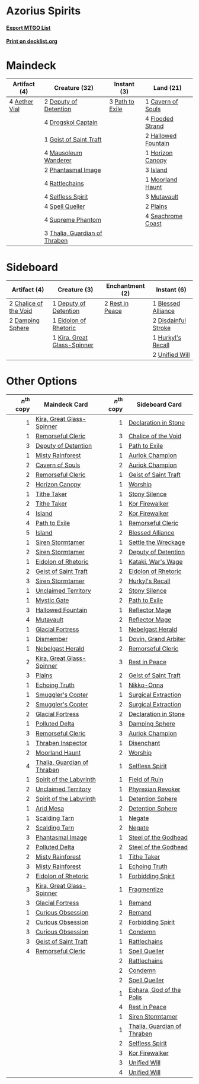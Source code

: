 # Azorius Spirits

#### [Export MTGO List](../collection/Azorius%20Spirits/Azorius%20Spirits.txt)
#### [Print on decklist.org](http://decklist.org/?deckmain=4%09Aether%20Vial%0A1%09Cavern%20of%20Souls%0A2%09Deputy%20of%20Detention%0A4%09Drogskol%20Captain%0A4%09Flooded%20Strand%0A1%09Geist%20of%20Saint%20Traft%0A2%09Hallowed%20Fountain%0A1%09Horizon%20Canopy%0A3%09Island%0A4%09Mausoleum%20Wanderer%0A1%09Moorland%20Haunt%0A3%09Mutavault%0A3%09Path%20to%20Exile%0A2%09Phantasmal%20Image%0A2%09Plains%0A4%09Rattlechains%0A4%09Seachrome%20Coast%0A4%09Selfless%20Spirit%0A4%09Spell%20Queller%0A4%09Supreme%20Phantom%0A3%09Thalia,%20Guardian%20of%20Thraben&deckside=1%09Blessed%20Alliance%0A2%09Chalice%20of%20the%20Void%0A2%09Damping%20Sphere%0A1%09Deputy%20of%20Detention%0A2%09Disdainful%20Stroke%0A1%09Eidolon%20of%20Rhetoric%0A1%09Hurkyl's%20Recall%0A1%09Kira,%20Great%20Glass-Spinner%0A2%09Rest%20in%20Peace%0A2%09Unified%20Will)
# Maindeck

|                                     Artifact (4)                                      |                                             Creature (32)                                              |                                       Instant (3)                                        |                                          Land (21)                                          |
|---------------------------------------------------------------------------------------|--------------------------------------------------------------------------------------------------------|------------------------------------------------------------------------------------------|---------------------------------------------------------------------------------------------|
|4 [Aether Vial](http://gatherer.wizards.com/Pages/Card/Details.aspx?multiverseid=48146)|2 [Deputy of Detention](http://gatherer.wizards.com/Pages/Card/Details.aspx?multiverseid=457309)        |3 [Path to Exile](http://gatherer.wizards.com/Pages/Card/Details.aspx?multiverseid=220511)|1 [Cavern of Souls](http://gatherer.wizards.com/Pages/Card/Details.aspx?multiverseid=278058) |
|                                                                                       |4 [Drogskol Captain](http://gatherer.wizards.com/Pages/Card/Details.aspx?multiverseid=244773)           |                                                                                          |4 [Flooded Strand](http://gatherer.wizards.com/Pages/Card/Details.aspx?multiverseid=405098)  |
|                                                                                       |1 [Geist of Saint Traft](http://gatherer.wizards.com/Pages/Card/Details.aspx?multiverseid=409577)       |                                                                                          |2 [Hallowed Fountain](http://gatherer.wizards.com/Pages/Card/Details.aspx?multiverseid=97071)|
|                                                                                       |4 [Mausoleum Wanderer](http://gatherer.wizards.com/Pages/Card/Details.aspx?multiverseid=414364)         |                                                                                          |1 [Horizon Canopy](http://gatherer.wizards.com/Pages/Card/Details.aspx?multiverseid=409571)  |
|                                                                                       |2 [Phantasmal Image](http://gatherer.wizards.com/Pages/Card/Details.aspx?multiverseid=220099)           |                                                                                          |3 [Island](http://gatherer.wizards.com/Pages/Card/Details.aspx?multiverseid=439857)          |
|                                                                                       |4 [Rattlechains](http://gatherer.wizards.com/Pages/Card/Details.aspx?multiverseid=409824)               |                                                                                          |1 [Moorland Haunt](http://gatherer.wizards.com/Pages/Card/Details.aspx?multiverseid=233239)  |
|                                                                                       |4 [Selfless Spirit](http://gatherer.wizards.com/Pages/Card/Details.aspx?multiverseid=414332)            |                                                                                          |3 [Mutavault](http://gatherer.wizards.com/Pages/Card/Details.aspx?multiverseid=370733)       |
|                                                                                       |4 [Spell Queller](http://gatherer.wizards.com/Pages/Card/Details.aspx?multiverseid=414494)              |                                                                                          |2 [Plains](http://gatherer.wizards.com/Pages/Card/Details.aspx?multiverseid=439856)          |
|                                                                                       |4 [Supreme Phantom](http://gatherer.wizards.com/Pages/Card/Details.aspx?multiverseid=447212)            |                                                                                          |4 [Seachrome Coast](http://gatherer.wizards.com/Pages/Card/Details.aspx?multiverseid=209399) |
|                                                                                       |3 [Thalia, Guardian of Thraben](http://gatherer.wizards.com/Pages/Card/Details.aspx?multiverseid=442025)|                                                                                          |                                                                                             |


# Sideboard

|                                          Artifact (4)                                          |                                            Creature (3)                                             |                                     Enchantment (2)                                      |                                         Instant (6)                                          |
|------------------------------------------------------------------------------------------------|-----------------------------------------------------------------------------------------------------|------------------------------------------------------------------------------------------|----------------------------------------------------------------------------------------------|
|2 [Chalice of the Void](http://gatherer.wizards.com/Pages/Card/Details.aspx?multiverseid=442211)|1 [Deputy of Detention](http://gatherer.wizards.com/Pages/Card/Details.aspx?multiverseid=457309)     |2 [Rest in Peace](http://gatherer.wizards.com/Pages/Card/Details.aspx?multiverseid=442021)|1 [Blessed Alliance](http://gatherer.wizards.com/Pages/Card/Details.aspx?multiverseid=414302) |
|2 [Damping Sphere](http://gatherer.wizards.com/Pages/Card/Details.aspx?multiverseid=443101)     |1 [Eidolon of Rhetoric](http://gatherer.wizards.com/Pages/Card/Details.aspx?multiverseid=380409)     |                                                                                          |2 [Disdainful Stroke](http://gatherer.wizards.com/Pages/Card/Details.aspx?multiverseid=420705)|
|                                                                                                |1 [Kira, Great Glass-Spinner](http://gatherer.wizards.com/Pages/Card/Details.aspx?multiverseid=74445)|                                                                                          |1 [Hurkyl's Recall](http://gatherer.wizards.com/Pages/Card/Details.aspx?multiverseid=135260)  |
|                                                                                                |                                                                                                     |                                                                                          |2 [Unified Will](http://gatherer.wizards.com/Pages/Card/Details.aspx?multiverseid=193456)     |


# Other Options

|*n*<sup>th</sup> copy|                                            Maindeck Card                                             |*n*<sup>th</sup> copy|                                            Sideboard Card                                            |
|--------------------:|------------------------------------------------------------------------------------------------------|--------------------:|------------------------------------------------------------------------------------------------------|
|                    1|[Kira, Great Glass-Spinner](http://gatherer.wizards.com/Pages/Card/Details.aspx?multiverseid=74445)   |                    1|[Declaration in Stone](http://gatherer.wizards.com/Pages/Card/Details.aspx?multiverseid=409750)       |
|                    1|[Remorseful Cleric](http://gatherer.wizards.com/Pages/Card/Details.aspx?multiverseid=447169)          |                    3|[Chalice of the Void](http://gatherer.wizards.com/Pages/Card/Details.aspx?multiverseid=442211)        |
|                    3|[Deputy of Detention](http://gatherer.wizards.com/Pages/Card/Details.aspx?multiverseid=457309)        |                    1|[Path to Exile](http://gatherer.wizards.com/Pages/Card/Details.aspx?multiverseid=220511)              |
|                    1|[Misty Rainforest](http://gatherer.wizards.com/Pages/Card/Details.aspx?multiverseid=405102)           |                    1|[Auriok Champion](http://gatherer.wizards.com/Pages/Card/Details.aspx?multiverseid=72921)             |
|                    2|[Cavern of Souls](http://gatherer.wizards.com/Pages/Card/Details.aspx?multiverseid=278058)            |                    2|[Auriok Champion](http://gatherer.wizards.com/Pages/Card/Details.aspx?multiverseid=72921)             |
|                    2|[Remorseful Cleric](http://gatherer.wizards.com/Pages/Card/Details.aspx?multiverseid=447169)          |                    1|[Geist of Saint Traft](http://gatherer.wizards.com/Pages/Card/Details.aspx?multiverseid=409577)       |
|                    2|[Horizon Canopy](http://gatherer.wizards.com/Pages/Card/Details.aspx?multiverseid=409571)             |                    1|[Worship](http://gatherer.wizards.com/Pages/Card/Details.aspx?multiverseid=25553)                     |
|                    1|[Tithe Taker](http://gatherer.wizards.com/Pages/Card/Details.aspx?multiverseid=457171)                |                    1|[Stony Silence](http://gatherer.wizards.com/Pages/Card/Details.aspx?multiverseid=247425)              |
|                    2|[Tithe Taker](http://gatherer.wizards.com/Pages/Card/Details.aspx?multiverseid=457171)                |                    1|[Kor Firewalker](http://gatherer.wizards.com/Pages/Card/Details.aspx?multiverseid=442010)             |
|                    4|[Island](http://gatherer.wizards.com/Pages/Card/Details.aspx?multiverseid=439857)                     |                    2|[Kor Firewalker](http://gatherer.wizards.com/Pages/Card/Details.aspx?multiverseid=442010)             |
|                    4|[Path to Exile](http://gatherer.wizards.com/Pages/Card/Details.aspx?multiverseid=220511)              |                    1|[Remorseful Cleric](http://gatherer.wizards.com/Pages/Card/Details.aspx?multiverseid=447169)          |
|                    5|[Island](http://gatherer.wizards.com/Pages/Card/Details.aspx?multiverseid=439857)                     |                    2|[Blessed Alliance](http://gatherer.wizards.com/Pages/Card/Details.aspx?multiverseid=414302)           |
|                    1|[Siren Stormtamer](http://gatherer.wizards.com/Pages/Card/Details.aspx?multiverseid=435232)           |                    1|[Settle the Wreckage](http://gatherer.wizards.com/Pages/Card/Details.aspx?multiverseid=435186)        |
|                    2|[Siren Stormtamer](http://gatherer.wizards.com/Pages/Card/Details.aspx?multiverseid=435232)           |                    2|[Deputy of Detention](http://gatherer.wizards.com/Pages/Card/Details.aspx?multiverseid=457309)        |
|                    1|[Eidolon of Rhetoric](http://gatherer.wizards.com/Pages/Card/Details.aspx?multiverseid=380409)        |                    1|[Kataki, War's Wage](http://gatherer.wizards.com/Pages/Card/Details.aspx?multiverseid=382190)         |
|                    2|[Geist of Saint Traft](http://gatherer.wizards.com/Pages/Card/Details.aspx?multiverseid=409577)       |                    2|[Eidolon of Rhetoric](http://gatherer.wizards.com/Pages/Card/Details.aspx?multiverseid=380409)        |
|                    3|[Siren Stormtamer](http://gatherer.wizards.com/Pages/Card/Details.aspx?multiverseid=435232)           |                    2|[Hurkyl's Recall](http://gatherer.wizards.com/Pages/Card/Details.aspx?multiverseid=135260)            |
|                    1|[Unclaimed Territory](http://gatherer.wizards.com/Pages/Card/Details.aspx?multiverseid=435419)        |                    2|[Stony Silence](http://gatherer.wizards.com/Pages/Card/Details.aspx?multiverseid=247425)              |
|                    1|[Mystic Gate](http://gatherer.wizards.com/Pages/Card/Details.aspx?multiverseid=409557)                |                    2|[Path to Exile](http://gatherer.wizards.com/Pages/Card/Details.aspx?multiverseid=220511)              |
|                    3|[Hallowed Fountain](http://gatherer.wizards.com/Pages/Card/Details.aspx?multiverseid=97071)           |                    1|[Reflector Mage](http://gatherer.wizards.com/Pages/Card/Details.aspx?multiverseid=407667)             |
|                    4|[Mutavault](http://gatherer.wizards.com/Pages/Card/Details.aspx?multiverseid=370733)                  |                    2|[Reflector Mage](http://gatherer.wizards.com/Pages/Card/Details.aspx?multiverseid=407667)             |
|                    1|[Glacial Fortress](http://gatherer.wizards.com/Pages/Card/Details.aspx?multiverseid=190562)           |                    1|[Nebelgast Herald](http://gatherer.wizards.com/Pages/Card/Details.aspx?multiverseid=414366)           |
|                    1|[Dismember](http://gatherer.wizards.com/Pages/Card/Details.aspx?multiverseid=382182)                  |                    1|[Dovin, Grand Arbiter](http://gatherer.wizards.com/Pages/Card/Details.aspx?multiverseid=457311)       |
|                    1|[Nebelgast Herald](http://gatherer.wizards.com/Pages/Card/Details.aspx?multiverseid=414366)           |                    2|[Remorseful Cleric](http://gatherer.wizards.com/Pages/Card/Details.aspx?multiverseid=447169)          |
|                    2|[Kira, Great Glass-Spinner](http://gatherer.wizards.com/Pages/Card/Details.aspx?multiverseid=74445)   |                    3|[Rest in Peace](http://gatherer.wizards.com/Pages/Card/Details.aspx?multiverseid=442021)              |
|                    3|[Plains](http://gatherer.wizards.com/Pages/Card/Details.aspx?multiverseid=439856)                     |                    2|[Geist of Saint Traft](http://gatherer.wizards.com/Pages/Card/Details.aspx?multiverseid=409577)       |
|                    1|[Echoing Truth](http://gatherer.wizards.com/Pages/Card/Details.aspx?multiverseid=405212)              |                    1|[Nikko-Onna](http://gatherer.wizards.com/Pages/Card/Details.aspx?multiverseid=84639)                  |
|                    1|[Smuggler's Copter](http://gatherer.wizards.com/Pages/Card/Details.aspx?multiverseid=417808)          |                    1|[Surgical Extraction](http://gatherer.wizards.com/Pages/Card/Details.aspx?multiverseid=397706)        |
|                    2|[Smuggler's Copter](http://gatherer.wizards.com/Pages/Card/Details.aspx?multiverseid=417808)          |                    2|[Surgical Extraction](http://gatherer.wizards.com/Pages/Card/Details.aspx?multiverseid=397706)        |
|                    2|[Glacial Fortress](http://gatherer.wizards.com/Pages/Card/Details.aspx?multiverseid=190562)           |                    2|[Declaration in Stone](http://gatherer.wizards.com/Pages/Card/Details.aspx?multiverseid=409750)       |
|                    1|[Polluted Delta](http://gatherer.wizards.com/Pages/Card/Details.aspx?multiverseid=405104)             |                    3|[Damping Sphere](http://gatherer.wizards.com/Pages/Card/Details.aspx?multiverseid=443101)             |
|                    3|[Remorseful Cleric](http://gatherer.wizards.com/Pages/Card/Details.aspx?multiverseid=447169)          |                    3|[Auriok Champion](http://gatherer.wizards.com/Pages/Card/Details.aspx?multiverseid=72921)             |
|                    1|[Thraben Inspector](http://gatherer.wizards.com/Pages/Card/Details.aspx?multiverseid=409784)          |                    1|[Disenchant](http://gatherer.wizards.com/Pages/Card/Details.aspx?multiverseid=847)                    |
|                    2|[Moorland Haunt](http://gatherer.wizards.com/Pages/Card/Details.aspx?multiverseid=233239)             |                    2|[Worship](http://gatherer.wizards.com/Pages/Card/Details.aspx?multiverseid=25553)                     |
|                    4|[Thalia, Guardian of Thraben](http://gatherer.wizards.com/Pages/Card/Details.aspx?multiverseid=442025)|                    1|[Selfless Spirit](http://gatherer.wizards.com/Pages/Card/Details.aspx?multiverseid=414332)            |
|                    1|[Spirit of the Labyrinth](http://gatherer.wizards.com/Pages/Card/Details.aspx?multiverseid=378399)    |                    1|[Field of Ruin](http://gatherer.wizards.com/Pages/Card/Details.aspx?multiverseid=435415)              |
|                    2|[Unclaimed Territory](http://gatherer.wizards.com/Pages/Card/Details.aspx?multiverseid=435419)        |                    1|[Phyrexian Revoker](http://gatherer.wizards.com/Pages/Card/Details.aspx?multiverseid=383343)          |
|                    2|[Spirit of the Labyrinth](http://gatherer.wizards.com/Pages/Card/Details.aspx?multiverseid=378399)    |                    1|[Detention Sphere](http://gatherer.wizards.com/Pages/Card/Details.aspx?multiverseid=270356)           |
|                    1|[Arid Mesa](http://gatherer.wizards.com/Pages/Card/Details.aspx?multiverseid=405092)                  |                    2|[Detention Sphere](http://gatherer.wizards.com/Pages/Card/Details.aspx?multiverseid=270356)           |
|                    1|[Scalding Tarn](http://gatherer.wizards.com/Pages/Card/Details.aspx?multiverseid=405107)              |                    1|[Negate](http://gatherer.wizards.com/Pages/Card/Details.aspx?multiverseid=423707)                     |
|                    2|[Scalding Tarn](http://gatherer.wizards.com/Pages/Card/Details.aspx?multiverseid=405107)              |                    2|[Negate](http://gatherer.wizards.com/Pages/Card/Details.aspx?multiverseid=423707)                     |
|                    3|[Phantasmal Image](http://gatherer.wizards.com/Pages/Card/Details.aspx?multiverseid=220099)           |                    1|[Steel of the Godhead](http://gatherer.wizards.com/Pages/Card/Details.aspx?multiverseid=270866)       |
|                    2|[Polluted Delta](http://gatherer.wizards.com/Pages/Card/Details.aspx?multiverseid=405104)             |                    2|[Steel of the Godhead](http://gatherer.wizards.com/Pages/Card/Details.aspx?multiverseid=270866)       |
|                    2|[Misty Rainforest](http://gatherer.wizards.com/Pages/Card/Details.aspx?multiverseid=405102)           |                    1|[Tithe Taker](http://gatherer.wizards.com/Pages/Card/Details.aspx?multiverseid=457171)                |
|                    3|[Misty Rainforest](http://gatherer.wizards.com/Pages/Card/Details.aspx?multiverseid=405102)           |                    1|[Echoing Truth](http://gatherer.wizards.com/Pages/Card/Details.aspx?multiverseid=405212)              |
|                    2|[Eidolon of Rhetoric](http://gatherer.wizards.com/Pages/Card/Details.aspx?multiverseid=380409)        |                    1|[Forbidding Spirit](http://gatherer.wizards.com/Pages/Card/Details.aspx?multiverseid=457153)          |
|                    3|[Kira, Great Glass-Spinner](http://gatherer.wizards.com/Pages/Card/Details.aspx?multiverseid=74445)   |                    1|[Fragmentize](http://gatherer.wizards.com/Pages/Card/Details.aspx?multiverseid=417587)                |
|                    3|[Glacial Fortress](http://gatherer.wizards.com/Pages/Card/Details.aspx?multiverseid=190562)           |                    1|[Remand](http://gatherer.wizards.com/Pages/Card/Details.aspx?multiverseid=380255)                     |
|                    1|[Curious Obsession](http://gatherer.wizards.com/Pages/Card/Details.aspx?multiverseid=439692)          |                    2|[Remand](http://gatherer.wizards.com/Pages/Card/Details.aspx?multiverseid=380255)                     |
|                    2|[Curious Obsession](http://gatherer.wizards.com/Pages/Card/Details.aspx?multiverseid=439692)          |                    2|[Forbidding Spirit](http://gatherer.wizards.com/Pages/Card/Details.aspx?multiverseid=457153)          |
|                    3|[Curious Obsession](http://gatherer.wizards.com/Pages/Card/Details.aspx?multiverseid=439692)          |                    1|[Condemn](http://gatherer.wizards.com/Pages/Card/Details.aspx?multiverseid=130528)                    |
|                    3|[Geist of Saint Traft](http://gatherer.wizards.com/Pages/Card/Details.aspx?multiverseid=409577)       |                    1|[Rattlechains](http://gatherer.wizards.com/Pages/Card/Details.aspx?multiverseid=409824)               |
|                    4|[Remorseful Cleric](http://gatherer.wizards.com/Pages/Card/Details.aspx?multiverseid=447169)          |                    1|[Spell Queller](http://gatherer.wizards.com/Pages/Card/Details.aspx?multiverseid=414494)              |
|                     |                                                                                                      |                    2|[Rattlechains](http://gatherer.wizards.com/Pages/Card/Details.aspx?multiverseid=409824)               |
|                     |                                                                                                      |                    2|[Condemn](http://gatherer.wizards.com/Pages/Card/Details.aspx?multiverseid=130528)                    |
|                     |                                                                                                      |                    2|[Spell Queller](http://gatherer.wizards.com/Pages/Card/Details.aspx?multiverseid=414494)              |
|                     |                                                                                                      |                    1|[Ephara, God of the Polis](http://gatherer.wizards.com/Pages/Card/Details.aspx?multiverseid=378517)   |
|                     |                                                                                                      |                    4|[Rest in Peace](http://gatherer.wizards.com/Pages/Card/Details.aspx?multiverseid=442021)              |
|                     |                                                                                                      |                    1|[Siren Stormtamer](http://gatherer.wizards.com/Pages/Card/Details.aspx?multiverseid=435232)           |
|                     |                                                                                                      |                    1|[Thalia, Guardian of Thraben](http://gatherer.wizards.com/Pages/Card/Details.aspx?multiverseid=442025)|
|                     |                                                                                                      |                    2|[Selfless Spirit](http://gatherer.wizards.com/Pages/Card/Details.aspx?multiverseid=414332)            |
|                     |                                                                                                      |                    3|[Kor Firewalker](http://gatherer.wizards.com/Pages/Card/Details.aspx?multiverseid=442010)             |
|                     |                                                                                                      |                    3|[Unified Will](http://gatherer.wizards.com/Pages/Card/Details.aspx?multiverseid=193456)               |
|                     |                                                                                                      |                    4|[Unified Will](http://gatherer.wizards.com/Pages/Card/Details.aspx?multiverseid=193456)               |

